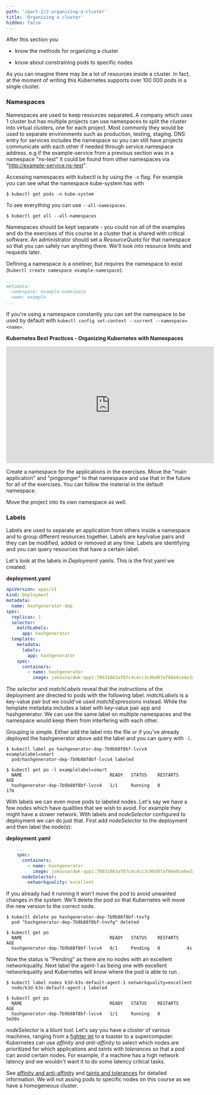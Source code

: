 ```yaml
---
path: '/part-2/2-organizing-a-cluster'
title: 'Organizing a cluster'
hidden: false
---
```


<text-box variant='learningObjectives' name='Learning Objectives'>

After this section you

- know the methods for organizing a cluster

- know about constraining pods to specific nodes

</text-box>

As you can imagine there may be a lot of resources inside a cluster. In fact, at the moment of writing this Kubernetes supports over 100 000 pods in a single cluster.

### Namespaces ###

Namespaces are used to keep resources separated. A company which uses 1 cluster but has multiple projects can use namespaces to split the cluster into virtual clusters, one for each project. Most commonly they would be used to separate environments such as production, testing, staging. DNS entry for services includes the namespace so you can still have projects communicate with each other if needed through service.namespace address. e.g if the example-service from a previous section was in a namespace "ns-test" it could be found from other namespaces via "http://example-service.ns-test".

Accessing namespaces with kubectl is by using the `-n` flag. For example you can see what the namespace kube-system has with

```console
$ kubectl get pods -n kube-system
```

To see everything you can use `--all-namespaces`.

```console
$ kubectl get all --all-namespaces
```

Namespaces should be kept separate - you could run all of the examples and do the exercises of this course in a cluster that is shared with critical software. An administrator should set a *ResourceQuota* for that namespace so that you can safely run anything there. We'll look into resource limits and requests later.

Defining a namespace is a oneliner, but requires the namespace to exist (`kubectl create namespace example-namespace`):

```yaml
...
metadata:
  namespace: example-namespace
  name: example
...
```

If you're using a namespace constantly you can set the namespace to be used by default with `kubectl config set-context --current --namespace=<name>`.

**Kubernetes Best Practices - Organizing Kubernetes with Namespaces**

<iframe width="560" height="315" src="https://www.youtube-nocookie.com/embed/xpnZX3if9Tc" frameborder="0" allow="accelerometer; encrypted-media; gyroscope; picture-in-picture" allowfullscreen></iframe>

<exercise name='Exercise 2.03: Keep them separated'>

  Create a namespace for the applications in the exercises. Move the "main application" and "pingponger" to that namespace and use that in the future for all of the exercises. You can follow the material in the default namespace.

</exercise>

<exercise name='Exercise 2.04: Project v1.1'>

  Move the project into its own namespace as well.

</exercise>

### Labels ###

Labels are used to separate an application from others inside a namespace and to group different resources together. Labels are key/value pairs and they can be modified, added or removed at any time. Labels are identifying and you can query resources that have a certain label.

Let's look at the labels in *Deployment* yamls. This is the first yaml we created:

**deployment.yaml**

```yaml
apiVersion: apps/v1
kind: Deployment
metadata:
  name: hashgenerator-dep
spec:
  replicas: 1
  selector:
    matchLabels:
      app: hashgenerator
  template:
    metadata:
      labels:
        app: hashgenerator
    spec:
      containers:
        - name: hashgenerator
          image: jakousa/dwk-app1:78031863af07c4c4cc3c96d07af68e8ce6e3afba
```

The _selector_ and _matchLabels_ reveal that the instructions of the deployment are directed to pods with the following label. _matchLabels_ is a key-value pair but we could've used _matchExpressions_ instead. While the template metadata includes a label with key-value pair app and hashgenerator. We can use the same label on multiple namespaces and the namespace would keep them from interfering with each other.

Grouping is simple. Either add the label into the file or if you've already deployed the hashgenerator above add the label and you can query with `-l`.

```console
$ kubectl label po hashgenerator-dep-7b9b88f8bf-lvcv4 examplelabel=smart
  pod/hashgenerator-dep-7b9b88f8bf-lvcv4 labeled

$ kubectl get po -l examplelabel=smart
  NAME                                 READY   STATUS    RESTARTS   AGE
  hashgenerator-dep-7b9b88f8bf-lvcv4   1/1     Running   0          17m
```

With labels we can even move pods to labeled nodes. Let's say we have a few nodes which have qualities that we wish to avoid. For example they might have a slower network. With labels and _nodeSelector_ configured to deployment we can do just that. First add _nodeSelector_ to the deployment and then label the node(s):

**deployment.yaml**

```yaml
    ...
    spec:
      containers:
        - name: hashgenerator
          image: jakousa/dwk-app1:78031863af07c4c4cc3c96d07af68e8ce6e3afba
      nodeSelector:
        networkquality: excellent
```

If you already had it running it won't move the pod to avoid unwanted changes in the system. We'll delete the pod so that Kubernetes will move the new version to the correct node.

```console
$ kubectl delete po hashgenerator-dep-7b9b88f8bf-tnvfg
  pod "hashgenerator-dep-7b9b88f8bf-tnvfg" deleted

$ kubectl get po
  NAME                                 READY   STATUS    RESTARTS   AGE
  hashgenerator-dep-7b9b88f8bf-lvcv4   0/1     Pending   0          4s
```

Now the status is "Pending" as there are no nodes with an excellent networkquality. Next label the agent-1 as being one with excellent networkquality and Kubernetes will know where the pod is able to run .

```
$ kubectl label nodes k3d-k3s-default-agent-1 networkquality=excellent
  node/k3d-k3s-default-agent-1 labeled

$ kubectl get po
  NAME                                 READY   STATUS    RESTARTS   AGE
  hashgenerator-dep-7b9b88f8bf-lvcv4   1/1     Running   0          5m30s
```

_nodeSelector_ is a blunt tool. Let's say you have a cluster of various machines, ranging from a [fighter jet](https://gcn.com/articles/2020/01/07/af-kubernetes-f16.aspx) to a toaster to a supercomputer. Kubernetes can use _affinity_ and _anti-affinity_ to select which nodes are prioritized for which applications and _taints_ with _tolerances_ so that a pod can avoid certain nodes. For example, if a machine has a high network latency and we wouldn't want it to do some latency critical tasks.

See [affinity and anti-affinity](https://kubernetes.io/docs/concepts/scheduling-eviction/assign-pod-node/#affinity-and-anti-affinity) and [taints and tolerances](https://kubernetes.io/docs/concepts/scheduling-eviction/taint-and-toleration/) for detailed information. We will not assing pods to specific nodes on this course as we have a homogeneous cluster.

<quiz id="7dff6967-da9e-492c-8c5a-fab605868215"></quiz>

